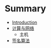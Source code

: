 # Summary

* [Introduction](README.md)
* [计算与网络](ji_suan_yu_wang_luo.md)
   * 主机
* [签名算法](chapter1.md)

